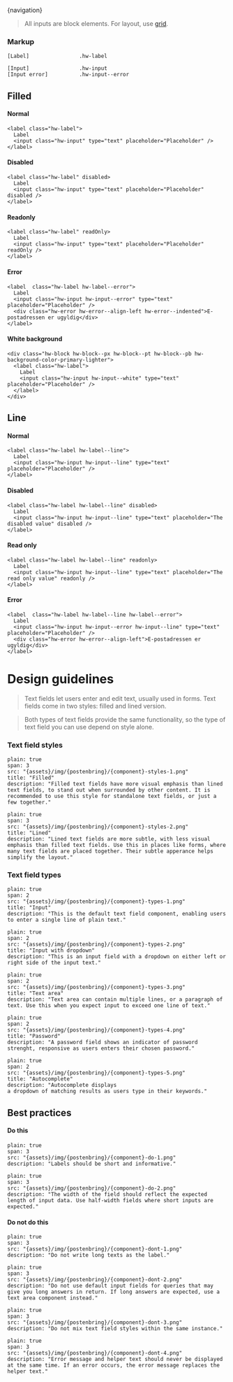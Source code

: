 {navigation}


> All inputs are block elements. For layout, use [grid](/Grid).

### Markup
```code
[Label]                .hw-label

[Input]                .hw-input
[Input error]          .hw-input--error
```



## Filled

#### Normal
```html|span-3,light,plain
<label class="hw-label">
  Label
  <input class="hw-input" type="text" placeholder="Placeholder" />
</label>
```

#### Disabled
```html|span-3,light,plain
<label class="hw-label" disabled>
  Label
  <input class="hw-input" type="text" placeholder="Placeholder" disabled />
</label>
```

#### Readonly
```html|span-3,light,plain
<label class="hw-label" readOnly>
  Label
  <input class="hw-input" type="text" placeholder="Placeholder" readOnly />
</label>
```

#### Error
```html|span-3,light,plain
<label  class="hw-label hw-label--error">
  Label
  <input class="hw-input hw-input--error" type="text" placeholder="Placeholder" />
  <div class="hw-error hw-error--align-left hw-error--indented">E-postadressen er ugyldig</div>
</label>
```

#### White background
```html|span-3,light,plain
<div class="hw-block hw-block--px hw-block--pt hw-block--pb hw-background-color-primary-lighter">
  <label class="hw-label">
    Label
    <input class="hw-input hw-input--white" type="text" placeholder="Placeholder" />
  </label>
</div>
```


## Line

#### Normal
```html|span-3,light,plain
<label class="hw-label hw-label--line">
  Label
  <input class="hw-input hw-input--line" type="text" placeholder="Placeholder" />
</label>
```

#### Disabled
```html|span-3,light,plain
<label class="hw-label hw-label--line" disabled>
  Label
  <input class="hw-input hw-input--line" type="text" placeholder="The disabled value" disabled />
</label>
```

#### Read only
```html|span-3,light,plain
<label class="hw-label hw-label--line" readonly>
  Label
  <input class="hw-input hw-input--line" type="text" placeholder="The read only value" readonly />
</label>
```

#### Error
```html|span-3,light,plain
<label  class="hw-label hw-label--line hw-label--error">
  Label
  <input class="hw-input hw-input--error hw-input--line" type="text" placeholder="Placeholder" />
  <div class="hw-error hw-error--align-left">E-postadressen er ugyldig</div>
</label>
```




# Design guidelines

> Text fields let users enter and edit text, usually used in forms. Text fields come in two styles: filled and lined version.

> Both types of text fields provide the same functionality, so the type of text field you can use depend on style alone.





### Text field styles
```image
plain: true
span: 3
src: "{assets}/img/{postenbring}/{component}-styles-1.png"
title: "Filled"
description: "Filled text fields have more visual emphasis than lined text fields, to stand out when surrounded by other content. It is recommended to use this style for standalone text fields, or just a few together."
```
```image
plain: true
span: 3
src: "{assets}/img/{postenbring}/{component}-styles-2.png"
title: "Lined"
description: "Lined text fields are more subtle, with less visual emphasis than filled text fields. Use this in places like forms, where many text fields are placed together. Their subtle apperance helps simplify the layout."
```





### Text field types
```image
plain: true
span: 2
src: "{assets}/img/{postenbring}/{component}-types-1.png"
title: "Input"
description: "This is the default text field component, enabling users to enter a single line of plain text."
```
```image
plain: true
span: 2
src: "{assets}/img/{postenbring}/{component}-types-2.png"
title: "Input with dropdown"
description: "This is an input field with a dropdown on either left or right side of the input text."
```
```image
plain: true
span: 2
src: "{assets}/img/{postenbring}/{component}-types-3.png"
title: "Text area"
description: "Text area can contain multiple lines, or a paragraph of text. Use this when you expect input to exceed one line of text."
```
```image
plain: true
span: 2
src: "{assets}/img/{postenbring}/{component}-types-4.png"
title: "Password"
description: "A password field shows an indicator of password strenght, responsive as users enters their chosen password."
```
```image
plain: true
span: 2
src: "{assets}/img/{postenbring}/{component}-types-5.png"
title: "Autocomplete"
description: "Autocomplete displays
a dropdown of matching results as users type in their keywords."
```








## Best practices

#### Do this

```image
plain: true
span: 3
src: "{assets}/img/{postenbring}/{component}-do-1.png"
description: "Labels should be short and informative."
```
```image
plain: true
span: 3
src: "{assets}/img/{postenbring}/{component}-do-2.png"
description: "The width of the field should reflect the expected length of input data. Use half-width fields where short inputs are expected."
```

#### Do not do this
  
```image
plain: true
span: 3
src: "{assets}/img/{postenbring}/{component}-dont-1.png"
description: "Do not write long texts as the label."
```
```image
plain: true
span: 3
src: "{assets}/img/{postenbring}/{component}-dont-2.png"
description: "Do not use default input fields for queries that may give you long answers in return. If long answers are expected, use a text area component instead."
```
```image
plain: true
span: 3
src: "{assets}/img/{postenbring}/{component}-dont-3.png"
description: "Do not mix text field styles within the same instance."
```
```image
plain: true
span: 3
src: "{assets}/img/{postenbring}/{component}-dont-4.png"
description: "Error message and helper text should never be displayed at the same time. If an error occurs, the error message replaces the helper text."
```

